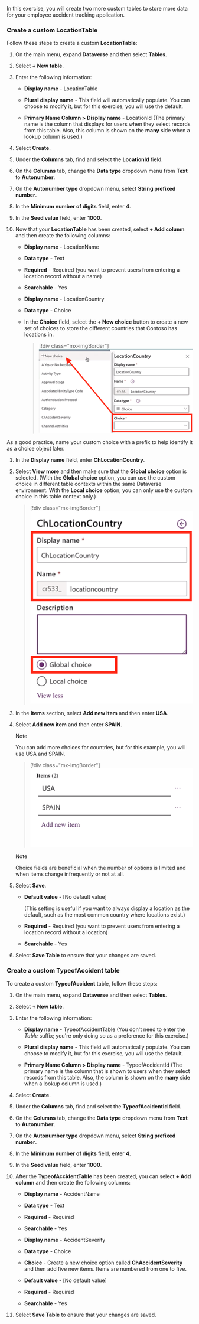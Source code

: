 In this exercise, you will create two more custom tables to store more data for your employee accident tracking application.

### Create a custom LocationTable

Follow these steps to create a custom **LocationTable**:

1. On the main menu, expand **Dataverse** and then select **Tables**.

1. Select **+ New table**.

1. Enter the following information:

    - **Display name** - LocationTable

    - **Plural display name** - This field will automatically populate. You can choose to modify it, but for this exercise, you will use the default.

    - **Primary Name Column > Display name** - LocationId (The primary name is the column that displays for users when they select records from this table. Also, this column is shown on the **many** side when a lookup column is used.)

1. Select **Create**.

1. Under the **Columns** tab, find and select the **LocationId** field.

1. On the **Columns** tab, change the **Data type** dropdown menu from **Text** to **Autonumber**.

1. On the **Autonumber type** dropdown menu, select **String prefixed number**.

1. In the **Minimum number of digits** field, enter **4**.

1. In the **Seed value** field, enter **1000**.

1. Now that your **LocationTable** has been created, select **+ Add column** and then create the following columns:

    - **Display name** - LocationName

    - **Data type** - Text

    - **Required** - Required (you want to prevent users from entering a location record without a name)

    - **Searchable** - Yes

    - **Display name** - LocationCountry

    - **Data type** - Choice

    - In the **Choice** field, select the **+ New choice** button to create a new set of choices to store the different countries that Contoso has locations in.

        > [!div class="mx-imgBorder"]
        > [![Screenshot of the Choice field and New choice menu option highlighted.](../media/13-new-choice.png)](../media/13-new-choice.png#lightbox)

As a good practice, name your custom choice with a prefix to help identify it as a choice object later.

1. In the **Display name** field, enter **ChLocationCountry**.

1. Select **View more** and then make sure that the **Global choice** option is selected. (With the **Global choice** option, you can use the custom choice in different table contexts within the same Dataverse environment. With the **Local choice** option, you can only use the custom choice in this table context only.)

    > [!div class="mx-imgBorder"]
    > [![Screenshot of ChLocationCountry entered in the Display name field and the Global choice option selected.](../media/14-location-country.png)](../media/14-location-country.png#lightbox)

1. In the **Items** section, select **Add new item** and then enter **USA**.

1. Select **Add new item** and then enter **SPAIN**.

    > [!NOTE]
    > You can add more choices for countries, but for this example, you will use USA and SPAIN.

    > [!div class="mx-imgBorder"]
    > [![Screenshot of USA and Spain options listed as new items.](../media/15-items.png)](../media/15-items.png#lightbox)

    > [!NOTE]
    > Choice fields are beneficial when the number of options is limited and when items change infrequently or not at all.

1. Select **Save**.

    - **Default value** - \[No default value\]

        (This setting is useful if you want to always display a location as the default, such as the most common country where locations exist.)

    - **Required** - Required (you want to prevent users from entering a location record without a location)

    - **Searchable** - Yes

1. Select **Save Table** to ensure that your changes are saved.

### Create a custom TypeofAccident table

To create a custom **TypeofAccident** table, follow these steps:

1. On the main menu, expand **Dataverse** and then select **Tables**.

1. Select **+ New table**.

1. Enter the following information:

    - **Display name** - TypeofAccidentTable (You don't need to enter the *Table* suffix; you're only doing so as a preference for this exercise.)

    - **Plural display name** - This field will automatically populate. You can choose to modify it, but for this exercise, you will use the default.

    - **Primary Name Column > Display name** - TypeofAccidentId (The primary name is the column that is shown to users when they select records from this table. Also, the column is shown on the **many** side when a lookup column is used.)

1. Select **Create**.

1. Under the **Columns** tab, find and select the **TypeofAccidentId** field.

1. On the **Columns** tab, change the **Data type** dropdown menu from **Text** to **Autonumber**.

1. On the **Autonumber type** dropdown menu, select **String prefixed number**.

1. In the **Minimum number of digits** field, enter **4**.

1. In the **Seed value** field, enter **1000**.

1. After the **TypeofAccidentTable** has been created, you can select **+ Add column** and then create the following columns:

    - **Display name** - AccidentName

    - **Data type** - Text

    - **Required** - Required

    - **Searchable** - Yes

    - **Display name** - AccidentSeverity

    - **Data type** - Choice

    - **Choice** - Create a new choice option called **ChAccidentSeverity** and then add five new items. Items are numbered from one to five.

    - **Default value** - \[No default value\]

    - **Required** - Required

    - **Searchable** - Yes

1. Select **Save Table** to ensure that your changes are saved.
